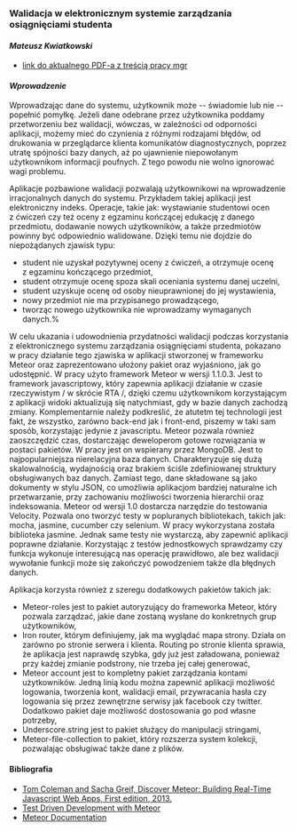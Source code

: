 ### Walidacja w elektronicznym systemie zarządzania osiągnięciami studenta
#### *Mateusz Kwiatkowski*

* [link do aktualnego PDF-a z treścią pracy mgr](https://github.com/Flover/praca_magisterska/raw/master/magisterka.pdf)

#### *Wprowadzenie*
Wprowadzając dane do systemu, użytkownik może -- świadomie lub nie -- popełnić
pomyłkę. Jeżeli dane odebrane przez użytkownika poddamy przetworzeniu bez walidacji,
wówczas, w zależności od odporności aplikacji, możemy mieć do czynienia z różnymi
rodzajami błędów, od drukowania w przeglądarce klienta komunikatów diagnostycznych,
poprzez utratę spójności bazy danych, aż po ujawnienie niepowołanym użytkownikom
informacji poufnych. Z tego powodu nie wolno ignorować wagi problemu.

Aplikacje pozbawione walidacji pozwalają użytkownikowi na wprowadzenie irracjonalnych
danych do systemu. Przykładem takiej aplikacji jest elektroniczny indeks. Operacje, takie jak: wystawianie studentowi ocen z ćwiczeń
czy też oceny z egzaminu kończącej edukację z danego przedmiotu, dodawanie nowych użytkowników, a także przedmiotów powinny być
odpowiednio walidowane. Dzięki temu nie dojdzie do niepożądanych zjawisk typu:

 - student nie uzyskał pozytywnej oceny z ćwiczeń, a otrzymuje ocenę z egzaminu
kończącego przedmiot,
 - student otrzymuje ocenę spoza skali oceniania systemu danej uczelni,
 - student uzyskuje ocenę od osoby nieuprawnionej do jej wystawienia,
 - nowy przedmiot nie ma przypisanego prowadzącego,
 - tworząc nowego użytkownika nie wprowadzamy wymaganych danych.%



W celu ukazania i udowodnienia przydatności walidacji podczas korzystania
z elektronicznego systemu zarządzania osiągnięciami studenta, pokazano w pracy
działanie tego zjawiska w aplikacji stworzonej w frameworku Meteor oraz
zaprezentowano ułożony pakiet oraz wyjaśniono, jak go udostępnić. W pracy użyto framework Meteor w wersji 1.1.0.3. Jest to framework javascriptowy, który zapewnia aplikacji działanie w czasie rzeczywistym / w skrócie RTA /, dzięki czemu użytkownikom korzystającym z aplikacji widoki aktualizują się natychmiast, gdy w bazie danych zachodzą zmiany. Komplementarnie należy podkreślić, że atutetm tej technologii jest fakt, że wszystko, zarówno back-end jak i front-end, piszemy w taki sam sposób, korzystając jedynie z javascriptu. Meteor pozwala również zaoszczędzić czas, dostarczając deweloperom gotowe rozwiązania w postaci pakietów. W pracy jest on wspierany przez MongoDB. Jest to najpopularniejsza nierelacyjna baza danych. Charakteryzuje się dużą skalowalnością, wydajnością oraz brakiem ściśle zdefiniowanej struktury obsługiwanych baz danych. Zamiast tego, dane składowane są jako dokumenty w stylu JSON, co umożliwia aplikacjom bardziej naturalne ich przetwarzanie, przy zachowaniu możliwości tworzenia hierarchii oraz indeksowania. Meteor od wersji 1.0 dostarcza narzędzie do testowania Velocity. Pozwala ono tworzyć testy w popluranych bibliotekach, takich jak: mocha, jasmine, cucumber czy selenium. W pracy wykorzystana została biblioteka jasmine. Jednak same testy nie wystarczą, aby zapewnić aplikacji poprawne działanie. Korzystając z testów jednostkowych sprawdzamy czy funkcja wykonuje interesującą nas operację prawidłowo, ale bez walidacji wywołanie funkcji może się zakończyć powodzeniem także dla błędnych danych.

Aplikacja korzysta również z szeregu dodatkowych pakietów takich jak:


- Meteor-roles jest to pakiet autoryzujący do frameworka Meteor, który pozwala zarządzać, jakie dane zostaną wysłane do konkretnych grup użytkowników,
- Iron router, którym definiujemy, jak ma wyglądać mapa strony. Działa on zarówno po stronie serwera i klienta. Routing po stronie klienta sprawia, że aplikacja jest naprawdę szybka, gdy już jest załadowana, ponieważ przy każdej zmianie podstrony, nie trzeba jej całej generować,
- Meteor account jest to kompletny pakiet zarządzania kontami użytkowników. Jedną linią kodu można zapewnić aplikacji możliwość logowania, tworzenia kont, walidacji email, przywracania hasła czy logowania się przez zewnętrzne serwisy jak facebook czy twitter. Dodatkowo pakiet daje możliwość dostosowania go pod własne potrzeby,
- Underscore.string jest to pakiet służący do manipulacji stringami,
- Meteor-file-collection to pakiet, który rozszerza system kolekcji, pozwalając obsługiwać także dane z plików.


#### Bibliografia

* [Tom Coleman and Sacha Greif, Discover Meteor: Building Real-Time Javascript Web Apps, First edition, 2013.](http://pl.discovermeteor.com/)
* [Test Driven Development with Meteor](http://www.sitepoint.com/test-driven-development-with-meteor/)
* [Meteor Documentation](http://docs.meteor.com)

